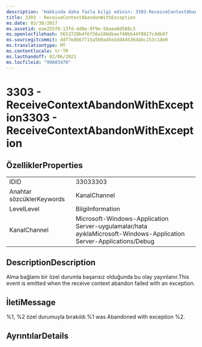 ```yaml
---
description: 'Hakkında daha fazla bilgi edinin: 3303-ReceiveContextAbandonWithException'
title: 3303 - ReceiveContextAbandonWithException
ms.date: 03/30/2017
ms.assetid: eae255f8-13fd-4d8e-9f9e-56aea0d588c3
ms.openlocfilehash: 5653728b4f6f56a106dbaef40b544f8927cddb97
ms.sourcegitcommit: ddf7edb67715a5b9a45e3dd44536dabc153c1de0
ms.translationtype: MT
ms.contentlocale: tr-TR
ms.lasthandoff: 02/06/2021
ms.locfileid: "99803470"
---
```

# <a name="3303---receivecontextabandonwithexception"></a><span data-ttu-id="efe8f-103">3303 - ReceiveContextAbandonWithException</span><span class="sxs-lookup"><span data-stu-id="efe8f-103">3303 - ReceiveContextAbandonWithException</span></span>

## <a name="properties"></a><span data-ttu-id="efe8f-104">Özellikler</span><span class="sxs-lookup"><span data-stu-id="efe8f-104">Properties</span></span>  
  
|||  
|-|-|  
|<span data-ttu-id="efe8f-105">ID</span><span class="sxs-lookup"><span data-stu-id="efe8f-105">ID</span></span>|<span data-ttu-id="efe8f-106">3303</span><span class="sxs-lookup"><span data-stu-id="efe8f-106">3303</span></span>|  
|<span data-ttu-id="efe8f-107">Anahtar sözcükler</span><span class="sxs-lookup"><span data-stu-id="efe8f-107">Keywords</span></span>|<span data-ttu-id="efe8f-108">Kanal</span><span class="sxs-lookup"><span data-stu-id="efe8f-108">Channel</span></span>|  
|<span data-ttu-id="efe8f-109">Level</span><span class="sxs-lookup"><span data-stu-id="efe8f-109">Level</span></span>|<span data-ttu-id="efe8f-110">Bilgi</span><span class="sxs-lookup"><span data-stu-id="efe8f-110">Information</span></span>|  
|<span data-ttu-id="efe8f-111">Kanal</span><span class="sxs-lookup"><span data-stu-id="efe8f-111">Channel</span></span>|<span data-ttu-id="efe8f-112">Microsoft-Windows-Application Server-uygulamalar/hata ayıkla</span><span class="sxs-lookup"><span data-stu-id="efe8f-112">Microsoft-Windows-Application Server-Applications/Debug</span></span>|  
  
## <a name="description"></a><span data-ttu-id="efe8f-113">Description</span><span class="sxs-lookup"><span data-stu-id="efe8f-113">Description</span></span>  

 <span data-ttu-id="efe8f-114">Alma bağlamı bir özel durumla başarısız olduğunda bu olay yayınlanır.</span><span class="sxs-lookup"><span data-stu-id="efe8f-114">This event is emitted when the receive context abandon failed with an exception.</span></span>  
  
## <a name="message"></a><span data-ttu-id="efe8f-115">İleti</span><span class="sxs-lookup"><span data-stu-id="efe8f-115">Message</span></span>  

 <span data-ttu-id="efe8f-116">%1, %2 özel durumuyla bırakıldı.</span><span class="sxs-lookup"><span data-stu-id="efe8f-116">%1 was Abandoned with exception %2.</span></span>  
  
## <a name="details"></a><span data-ttu-id="efe8f-117">Ayrıntılar</span><span class="sxs-lookup"><span data-stu-id="efe8f-117">Details</span></span>
